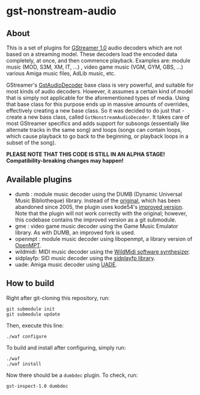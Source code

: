 gst-nonstream-audio
===================

About
-----

This is a set of plugins for [GStreamer 1.0](http://gstreamer.freedesktop.org/) audio decoders
which are not based on a streaming model. These decoders load the encoded data completely, at
once, and then commence playback. Examples are: module music (MOD, S3M, XM, IT, ...) , video
game music (VGM, GYM, GBS, ...) various Amiga music files, AdLib music, etc.

GStreamer's [GstAudioDecoder](http://gstreamer.freedesktop.org/data/doc/gstreamer/head/gst-plugins-base-libs/html/gst-plugins-base-libs-gstaudiodecoder.html)
base class is very powerful, and suitable for most kinds of audio decoders. However, it assumes
a certain kind of model that is simply not applicable for the aforementioned types of media.
Using that base class for this purpose ends up in massive amounts of overrides, effectively
creating a new base class. So it was decided to do just that - create a new bass class, called
`GstNonstreamAudioDecoder`. It takes care of most GStreamer specifics and adds support for
subsongs (essentially like alternate tracks in the same song) and loops (songs can contain loops,
which cause playback to go back to the beginning, or playback loops in a subset of the song).


**PLEASE NOTE THAT THIS CODE IS STILL IN AN ALPHA STAGE! Compatibility-breaking changes may happen!**


Available plugins
-----------------

* dumb : module music decoder using the DUMB (Dynamic Universal Music Bibliotheque) library.
  Instead of the [original](http://dumb.sf.net/), which has been abandoned since 2005, the plugin
  uses kode54's [improved version](https://github.com/kode54/dumb). Note that the plugin will
  not work correctly with the original; however, this codebase contains the improved version as a
  git submodule.
* gme : video game music decoder using the Game Music Emulator library. As with DUMB, an
  improved fork is used.
* openmpt : module music decoder using libopenmpt, a library version of [OpenMPT](http://openmpt.org/).
* wildmidi: MIDI music decoder using the [WildMidi software synthesizer](https://www.mindwerks.net/projects/wildmidi/).
* sidplayfp: SID music decoder using the [sidplayfp library](https://sourceforge.net/p/sidplay-residfp/wiki/Home/).
* uade: Amiga music decoder using [UADE](http://zakalwe.fi/uade/).


How to build
------------

Right after git-cloning this repository, run:

    git submodule init
    git submodule update

Then, execute this line:

    ./waf configure

To build and install after configuring, simply run:

    ./waf
    ./waf install

Now there should be a `dumbdec` plugin. To check, run:

    gst-inspect-1.0 dumbdec

